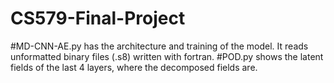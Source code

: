 # CS579-Final-Project

#MD-CNN-AE.py has the architecture and training of the model. It reads unformatted binary files (.s8) written with fortran.
#POD.py shows the latent fields of the last 4 layers, where the decomposed fields are.
